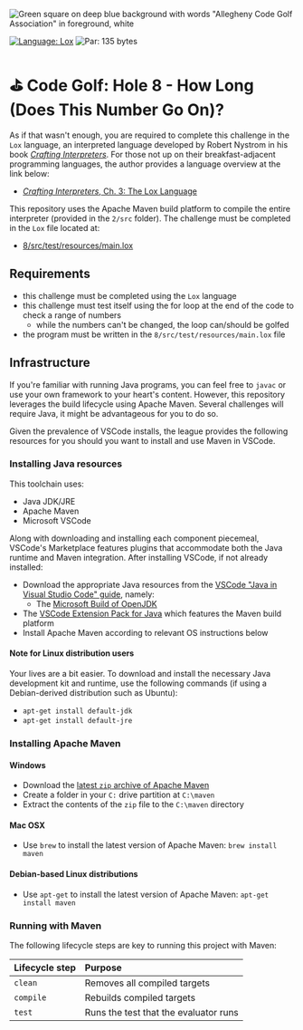 ![Green square on deep blue background with words "Allegheny Code Golf Association" in foreground, white](https://github.com/allegheny-college-cmpsc-201-spring-2024/golf/assets/1552764/d3ee6a91-74c9-482b-84eb-ec9a2e8dee05)

[![Language: Lox](https://img.shields.io/badge/Language-Lox-purple.svg)](https://www.craftinginterpreters.com/the-lox-language.html)
![Par: 135 bytes](https://img.shields.io/badge/Par-218_bytes-green)

# ⛳ Code Golf: Hole 8 - How Long (Does This Number Go On)?



As if that wasn't enough, you are required to complete this challenge in the `Lox` language, an interpreted language
developed by Robert Nystrom in his book [_Crafting Interpreters_](https://www.craftinginterpreters.com/). For those
not up on their breakfast-adjacent programming languages, the author provides a language overview at the link below:

* [_Crafting Interpreters_, Ch. 3: The Lox Language](https://www.craftinginterpreters.com/the-lox-language.html)

This repository uses the Apache Maven build platform to compile the entire interpreter (provided in the `2/src` folder).
The challenge must be completed in the `Lox` file located at:

* [8/src/test/resources/main.lox](2/src/test/resources/main.lox)

## Requirements

* this challenge must be completed using the `Lox` language
* this challenge must test itself using the for loop at the end of the code to check a range of numbers
  * while the numbers can't be changed, the loop can/should be golfed
* the program must be written in the `8/src/test/resources/main.lox` file

## Infrastructure

If you're familiar with running Java programs, you can feel free to `javac` or use your own framework to your heart's content. 
However, this repository leverages the build lifecycle using Apache Maven. Several challenges will require Java, it might be advantageous 
for you to do so.

Given the prevalence of VSCode installs, the league provides the following resources for you should you want to install and use
Maven in VSCode.

### Installing Java resources 

This toolchain uses:

* Java JDK/JRE
* Apache Maven
* Microsoft VSCode

Along with downloading and installing each component piecemeal, VSCode's Marketplace features plugins that accommodate both the Java runtime and Maven integration. After installing VSCode, if not already installed:

* Download the appropriate Java resources from the [VSCode "Java in Visual Studio Code" guide](https://code.visualstudio.com/docs/languages/java), namely:
  * The [Microsoft Build of OpenJDK](https://www.microsoft.com/openjdk)
* The [VSCode Extension Pack for Java](https://code.visualstudio.com/docs/java/java-build) which features the Maven build platform
* Install Apache Maven according to relevant OS instructions below

#### Note for Linux distribution users

Your lives are a bit easier. To download and install the necessary Java development kit and runtime, use the following commands (if using a Debian-derived distribution such as Ubuntu):

* `apt-get install default-jdk`
* `apt-get install default-jre`

### Installing Apache Maven

#### Windows

* Download the [latest `zip` archive of Apache Maven](https://dlcdn.apache.org/maven/maven-3/3.9.6/binaries/apache-maven-3.9.6-bin.zip)
* Create a folder in your `C:` drive partition at `C:\maven`
* Extract the contents of the `zip` file to the `C:\maven` directory

#### Mac OSX

* Use `brew` to install the latest version of Apache Maven: `brew install maven`

#### Debian-based Linux distributions

* Use `apt-get` to install the latest version of Apache Maven: `apt-get install maven`

### Running with Maven

The following lifecycle steps are key to running this project with Maven:

|Lifecycle step |Purpose |
|:--------------|:-------|
|`clean`        |Removes all compiled targets |
|`compile`      |Rebuilds compiled targets|
|`test`         |Runs the test that the evaluator runs|

